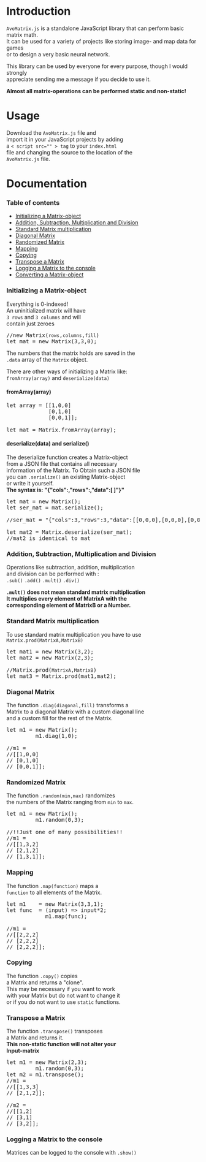 # <a name="introduction"></a>Introduction
<p>
<code>AvoMatrix.js</code>
is a standalone JavaScript library that can perform basic matrix math. <br>
It can be used for a variety of projects like storing image- and map data for games <br>
or to design a very basic neural network. <br>

This library can be used by everyone for every purpose, though I would strongly <br>
appreciate sending me a message if you decide to use it.

**Almost all matrix-operations can be performed static and non-static!**
</p>

# <a name="usage"></a>Usage

<p>
Download the <code>AvoMatrix.js</code> file and <br>
import it in your JavaScript projects by adding <br>
a <code>< script src="" > tag</code> to your <code>index.html</code> <br>
file and changing 
the source to the location of the <br>
<code>AvoMatrix.js</code> file.
</p>

# <a name="doc"></a>Documentation

### <a name="table_of_contents"></a>Table of contents
* [Initializing a Matrix-object](#init)
* [Addition, Subtraction, Multiplication and Division](#standard_operations)
* [Standard Matrix multiplication](#matrix_product)
* [Diagonal Matrix](#diag)
* [Randomized Matrix](#rand)
* [Mapping](#map)
* [Copying](#copy)
* [Transpose a Matrix](#transpose)
* [Logging a Matrix to the console](#logging)
* [Converting a Matrix-object](#convert)

### <a name="init"></a>Initializing a Matrix-object

Everything is 0-indexed! <br>
An uninitialized matrix will have <br>
<code>3 rows</code> and <code>3 columns</code> and will <br>
contain just zeroes

<pre>
<span>//new Matrix(<code>rows</code>,<code>columns</code>,<code>fill</code>)
<span>let mat = new Matrix(3,3,0);</span>
</pre>

The numbers that the matrix holds are saved in the
<br><code>.data</code> array of the <code>Matrix</code> object.

There are other ways of initializing a Matrix like: <br>
<code>fromArray(array)</code> and <code>deserialize(data)</code>

#### fromArray(array)
<pre>
<span>let array = [[1,0,0]
             [0,1,0]
             [0,0,1]];</span>
            
<span>let mat = Matrix.fromArray(array);</span>
</pre>

#### deserialize(data) and serialize()

The deserialize function creates a Matrix-object <br>
from a JSON file that contains all necessary <br>
information of the Matrix. To Obtain such a JSON file <br>
you can <code>.serialize()</code> an existing Matrix-object <br>
or write it yourself. <br>
**The syntax is: "{"cols":,"rows":,"data":[  ]"}"**

<pre>
<span>let mat = new Matrix();</span>
<span>let ser_mat = mat.serialize();</span>

<span>//ser_mat = "{"cols":3,"rows":3,"data":[[0,0,0],[0,0,0],[0,0,0]]}"</span>

<span>let mat2 = Matrix.deserialize(ser_mat);</span>
<span>//mat2 is identical to mat</span>
</pre>

### <a name="standard_operations"></a>Addition, Subtraction, Multiplication and Division

Operations like subtraction, addition, multiplication <br>
and division can be performed with : <br>
<code>.sub()</code> 
<code>.add()</code> 
<code>.mult()</code> 
<code>.div()</code> <br>

**<code>.mult()</code> does not mean standard matrix multiplication
<br>
It multiplies every element of MatrixA with the <br>
corresponding element of MatrixB or a Number.**
<br>

### <a name="matrix_product"></a>Standard Matrix multiplication

To use standard matrix multiplication you have to use
<code>Matrix.prod(MatrixA,MatrixB)</code><br>
<pre>
<span>let mat1 = new Matrix(3,2);</span>
<span>let mat2 = new Matrix(2,3);</span>

<span>//Matrix.prod(<code>MatrixA</code>,<code>MatrixB</code>)
<span>let mat3 = Matrix.prod(mat1,mat2);</span>
</pre>

### <a name="diag"></a>Diagonal Matrix

The function <code>.diag(diagonal,fill)</code> transforms a <br>
Matrix to a diagonal Matrix with a custom diagonal line <br>
and a custom fill for the rest of the Matrix.

<pre>
<span>let m1 = new Matrix();</span>
<span>         m1.diag(1,0);</span>
<span>
//m1 = 
//[[1,0,0]
// [0,1,0]
// [0,0,1]];</span>
</pre>

### <a name="rand"></a>Randomized Matrix

The function <code>.random(min,max)</code> randomizes <br>
the numbers of the Matrix ranging from <code>min</code> to <code>max</code>.

<pre>
<span>let m1 = new Matrix();</span>
<span>         m1.random(0,3);</span>
<span>
//!!Just one of many possibilities!!
//m1 = 
//[[1,3,2]
// [2,1,2]
// [1,3,1]];</span>
</pre>

### <a name="map"></a>Mapping

The function <code>.map(function)</code> maps a <br>
<code>function</code> to all elements of the Matrix.

<pre>
<span>let m1    = new Matrix(3,3,1);</span>
<span>let func  = (input) => input*2;</span>
<span>            m1.map(func);
<span>
//m1 = 
//[[2,2,2]
// [2,2,2]
// [2,2,2]];</span>
</pre>

### <a name="copy"></a>Copying

The function <code>.copy()</code> copies <br>
a Matrix and returns a "clone".<br>
This may be necessary if you want to work<br>
with your Matrix but do not want to change it<br>
or if you do not want to use <code>static</code> functions.

### <a name="transpose"></a>Transpose a Matrix

The function <code>.transpose()</code> transposes <br>
a Matrix and returns it. <br>
**This non-static function will not alter your <br>
Input-matrix**

<pre>
<span>let m1 = new Matrix(2,3);</span>
<span>         m1.random(0,3);</span>
<span>let m2 = m1.transpose();
//m1 = 
//[[1,3,3]
// [2,1,2]];</span>
<span>
//m2 = 
//[[1,2]
// [3,1]
// [3,2]];</span>
</pre>

### <a name="logging"></a>Logging a Matrix to the console
Matrices can be logged to the console with <code>.show()<code>